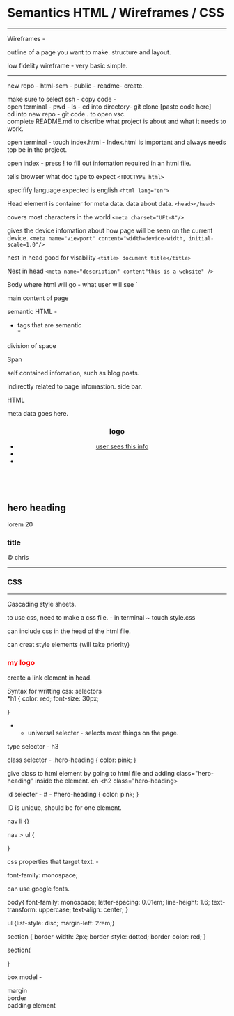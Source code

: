 # Semantics HTML / Wireframes / CSS
****

Wireframes - 

outline of a page you want to make. structure and layout. 

low fidelity wireframe - very basic simple. 

****

new repo - html-sem - public - readme- create.

make sure to select ssh - copy code -  
open terminal - pwd - ls - cd into directory- git clone [paste code here]   
cd into new repo - git code . to open vsc.  
complete README.md to discribe what project is about and what it needs to work.  

open terminal - touch index.html - Index.html is important and always needs top be in the project.  

open index - press ! to fill out infomation required in an html file.  

tells browser what doc type to expect
`<!DOCTYPE html>`

specifify language expected is english
`<html lang="en">`

Head element is container for meta data. data about data.
`<head></head>`


covers most characters in the world
`<meta charset="UFt-8"/>`

gives the device infomation about how page will be seen on the current device. 
`<meta name="viewport" content="width=device-width, initial-scale=1.0"/>`


nest in head good for visability
`<title> document title</title>`

Nest in head
`<meta name="description" content"this is a website" />`

Body where html will go - what user will see `<body></body>  

main content of page
<main></main>  

semantic HTML -  

* tags that are semantic  
    *  


division of space  
<div></div>  

Span <span> </span>  


self contained infomation, such as blog posts. 
<article>

indirectly related to page infomastion. side bar.
<aside>


HTML  
<head>   
meta data goes here. 
</head>  

<body>  

<header>
  <h1>logo</h1>
  <nav> 
    <ul>
        <li><a href="link to page">user sees this info</a></li>
        <li></li>
        <li></li>
    </ul>
  </nav>
</header>  

<main>  

<section>
<img src="" alt="">
<h2>hero heading</h2>
<p>lorem 20</p>
</section>

<section>
 <article></article>
 <article></article>
 <article></article>
</section>

<aside>
 <section>
 <h3> title</h3>
 <article></article>
 <article></article>
 <article></article>
 </section>


 <section></section>
 <section></section>
</aside>

</main>  

</body>

<footer>

<p>&#169 chris</p>

</footer>

****


# **CSS**  

****  

Cascading style sheets.

to use css, need to make a css file. - in terminal ~ touch style.css

can include css in the head of the html file. 

can creat style elements (will take priority)
<h1 style="color: red">my logo</h1>

create a link element in head.  
<link rel="stylesheet" href="style.css"/>

Syntax for writting css: selectors   
*h1 {
color: red;
font-size: 30px;

}

* - universal selecter - selects most things on the page.  

type selector - h3 

class selecter - .hero-heading {
  color: pink;
}

give class to html element by going to html file and adding  class="hero-heading" inside the element. eh <h2 class="hero-heading> 


id selecter - # - #hero-heading {
  color: pink;
}

ID is unique, should be for one element.


<!-- box-sizing: border-box; -->

nav li {} 
<!-- will target all nav with lists -->
nav > ul {

}

css properties that target text. - 

font-family: monospace;

can use google fonts. 

body{
  font-family: monospace;
  letter-spacing: 0.01em;
  line-height: 1.6;
  text-transform: uppercase;
  text-align: center;
}

ul {list-style: disc;
margin-left: 2rem;}

<!-- eric meyer css reset - https://meyerweb.com/eric/tools/css/reset/  
reset style must be before style sheet  -->

<!-- Border styling -->
section { border-width: 2px;
border-style: dotted;
border-color: red;
}

<!-- layout styles -->
section{



}

box model - 

margin  
border  
padding 
element 